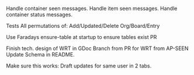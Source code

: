 Handle container seen messages.
Handle item seen messages.
Handle container status messages.

Tests
All permutations of:
Add/Updated/Delete
Org/Board/Entry

Use Faradays ensure-table at startup to ensure tables exist
PR


Finish tech. design of WRT in GDoc
Branch from PR for WRT from AP-SEEN
Update Schema in README.

Make sure this works: Draft updates for same user in 2 tabs.

